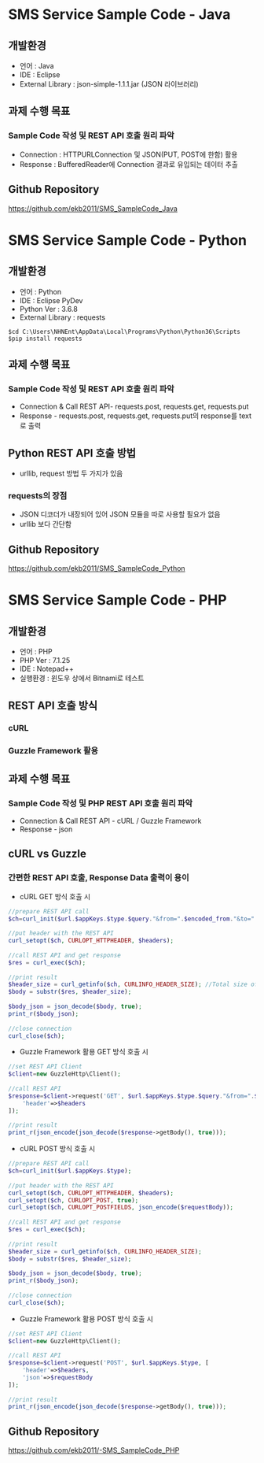 # SMS Service Sample Code - Java

## 개발환경
* 언어 : Java
* IDE : Eclipse
* External Library : json-simple-1.1.1.jar (JSON 라이브러리)


## 과제 수행 목표

### Sample Code 작성 및 REST API 호출 원리 파악
* Connection : HTTPURLConnection 및 JSON(PUT, POST에 한함) 활용
* Response : BufferedReader에 Connection 결과로 유입되는 데이터 추출

## Github Repository
https://github.com/ekb2011/SMS_SampleCode_Java

# SMS Service Sample Code - Python

## 개발환경
* 언어 : Python
* IDE : Eclipse PyDev
* Python Ver : 3.6.8
* External Library : requests
```
$cd C:\Users\NHNEnt\AppData\Local\Programs\Python\Python36\Scripts
$pip install requests
```

## 과제 수행 목표

### Sample Code 작성 및 REST API 호출 원리 파악
* Connection & Call REST API- requests.post, requests.get, requests.put
* Response - requests.post, requests.get, requests.put의 response를 text로 출력

## Python REST API 호출 방법
* urllib, request 방법 두 가지가 있음
### requests의 장점

* JSON 디코더가 내장되어 있어 JSON 모듈을 따로 사용할 필요가 없음
* urllib 보다 간단함

## Github Repository

https://github.com/ekb2011/SMS_SampleCode_Python

# SMS Service Sample Code - PHP

## 개발환경
* 언어 : PHP
* PHP Ver : 7.1.25
* IDE : Notepad++
* 실행환경 : 윈도우 상에서 Bitnami로 테스트


## REST API 호출 방식

### cURL



### Guzzle Framework 활용


## 과제 수행 목표

### Sample Code 작성 및 PHP REST API 호출 원리 파악
* Connection & Call REST API - cURL / Guzzle Framework
* Response - json

## cURL vs Guzzle

### 간편한 REST API 호출, Response Data 출력이 용이

* cURL GET 방식 호출 시

```php
//prepare REST API call
$ch=curl_init($url.$appKeys.$type.$query."&from=".$encoded_from."&to=".$encoded_to);
	
//put header with the REST API
curl_setopt($ch, CURLOPT_HTTPHEADER, $headers);
	
//call REST API and get response
$res = curl_exec($ch);
	
//print result
$header_size = curl_getinfo($ch, CURLINFO_HEADER_SIZE); //Total size of all headers received
$body = substr($res, $header_size);    
 
$body_json = json_decode($body, true);
print_r($body_json);
	
//close connection
curl_close($ch);
```
* Guzzle Framework 활용 GET 방식 호출 시

```php
//set REST API Client
$client=new GuzzleHttp\Client();
	
//call REST API
$response=$client->request('GET', $url.$appKeys.$type.$query."&from=".$encoded_from."&to=".$encoded_to, [
	'header'=>$headers
]);
	
//print result
print_r(json_encode(json_decode($response->getBody(), true)));
```
* cURL POST 방식 호출 시

```php
//prepare REST API call
$ch=curl_init($url.$appKeys.$type);
	
//put header with the REST API
curl_setopt($ch, CURLOPT_HTTPHEADER, $headers);
curl_setopt($ch, CURLOPT_POST, true);
curl_setopt($ch, CURLOPT_POSTFIELDS, json_encode($requestBody));
	
//call REST API and get response
$res = curl_exec($ch);
	
//print result
$header_size = curl_getinfo($ch, CURLINFO_HEADER_SIZE);
$body = substr($res, $header_size);    
 
$body_json = json_decode($body, true);
print_r($body_json);
	
//close connection
curl_close($ch);
```
* Guzzle Framework 활용 POST 방식 호출 시

```php
//set REST API Client
$client=new GuzzleHttp\Client();
	
//call REST API
$response=$client->request('POST', $url.$appKeys.$type, [	
	'header'=>$headers,
	'json'=>$requestBody
]);
	
//print result
print_r(json_encode(json_decode($response->getBody(), true)));
```

## Github Repository

https://github.com/ekb2011/-SMS_SampleCode_PHP
